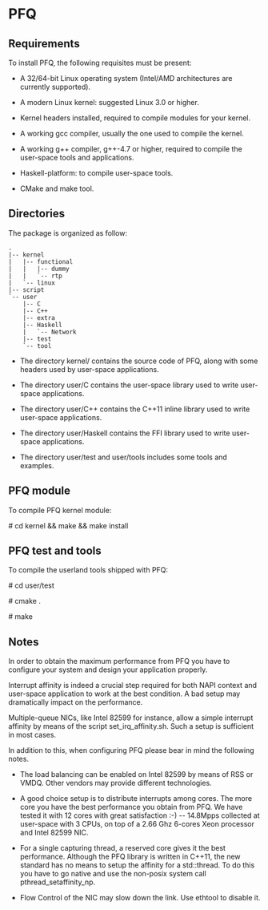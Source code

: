 PFQ
===========================================================================

Requirements
------------


To install PFQ, the following requisites must be present:

* A 32/64-bit Linux operating system (Intel/AMD architectures are currently supported).

* A modern Linux kernel: suggested Linux 3.0 or higher.  

* Kernel headers installed, required to compile modules for your kernel.  

* A working gcc compiler, usually the one used to compile the kernel.  

* A working g++ compiler, g++-4.7 or higher, required to compile the user-space tools and applications.  

* Haskell-platform: to compile user-space tools.

* CMake and make tool.


Directories 
----------- 


The package is organized as follow: 

    .
    |-- kernel
    |   |-- functional
    |   |   |-- dummy
    |   |   `-- rtp
    |   `-- linux
    |-- script
    `-- user
        |-- C
        |-- C++
        |-- extra
        |-- Haskell
        |   `-- Network
        |-- test
        `-- tool

* The directory kernel/ contains the source code of PFQ, along with some
  headers used by user-space applications.

* The directory user/C contains the user-space library used to write user-space
  applications.

* The directory user/C++ contains the C++11 inline library used to write 
  user-space applications.

* The directory user/Haskell contains the FFI library used to write user-space applications.

* The directory user/test and user/tools includes some tools and examples.  


PFQ module
----------

To compile PFQ kernel module:

\# cd kernel && make && make install


PFQ test and tools
------------------

To compile the userland tools shipped with PFQ:
 
\# cd user/test

\# cmake .

\# make


Notes
-----

In order to obtain the maximum performance from PFQ you have to configure your system
and design your application properly.

Interrupt affinity is indeed a crucial step required for both NAPI context and user-space application to work at the best condition. A bad setup may dramatically impact on the performance.

Multiple-queue NICs, like Intel 82599 for instance, allow a simple interrupt affinity 
by means of the script set_irq_affinity.sh. Such a setup is sufficient in most cases.

In addition to this, when configuring PFQ please bear in mind the following notes. 

* The load balancing can be enabled on Intel 82599 by means of RSS or VMDQ. Other vendors may provide different technologies.

* A good choice setup is to distribute interrupts among cores. The more core you have the best performance you obtain from PFQ. We have tested it with 12 cores with great satisfaction :-) -- 14.8Mpps collected at user-space with 3 CPUs, on top of a 2.66 Ghz 6-cores Xeon processor and Intel 82599 NIC.

* For a single capturing thread, a reserved core gives it the best performance. Although the PFQ library is written in C++11, the new standard has no means to setup the affinity for a std::thread. To do this you have to go native and use the non-posix system call pthread_setaffinity_np.

* Flow Control of the NIC may slow down the link. Use ethtool to disable it.


